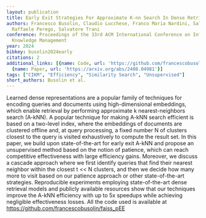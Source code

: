 ```yaml
---
layout: publication
title: Early Exit Strategies For Approximate K-nn Search In Dense Retrieval
authors: Francesco Busolin, Claudio Lucchese, Franco Maria Nardini, Salvatore Orlando,
  Raffaele Perego, Salvatore Trani
conference: Proceedings of the 33rd ACM International Conference on Information and
  Knowledge Management
year: 2024
bibkey: busolin2024early
citations: 2
additional_links: [{name: Code, url: 'https://github.com/francescobusolin/faiss_pEE'},
  {name: Paper, url: 'https://arxiv.org/abs/2408.04981'}]
tags: ["CIKM", "Efficiency", "Similarity Search", "Unsupervised"]
short_authors: Busolin et al.
---
```

Learned dense representations are a popular family of techniques for encoding
queries and documents using high-dimensional embeddings, which enable retrieval
by performing approximate k nearest-neighbors search (A-kNN). A popular
technique for making A-kNN search efficient is based on a two-level index,
where the embeddings of documents are clustered offline and, at query
processing, a fixed number N of clusters closest to the query is visited
exhaustively to compute the result set. In this paper, we build upon
state-of-the-art for early exit A-kNN and propose an unsupervised method based
on the notion of patience, which can reach competitive effectiveness with large
efficiency gains. Moreover, we discuss a cascade approach where we first
identify queries that find their nearest neighbor within the closest t << N
clusters, and then we decide how many more to visit based on our patience
approach or other state-of-the-art strategies. Reproducible experiments
employing state-of-the-art dense retrieval models and publicly available
resources show that our techniques improve the A-kNN efficiency with up to 5x
speedups while achieving negligible effectiveness losses. All the code used is
available at https://github.com/francescobusolin/faiss_pEE